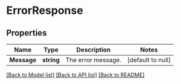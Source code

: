 # ErrorResponse

## Properties
Name | Type | Description | Notes
------------ | ------------- | ------------- | -------------
**Message** | **string** | The error message. | [default to null]

[[Back to Model list]](../README.md#documentation-for-models) [[Back to API list]](../README.md#documentation-for-api-endpoints) [[Back to README]](../README.md)



